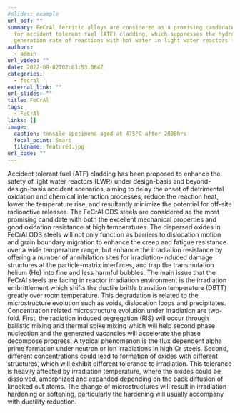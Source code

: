 ```yaml
---
#slides: example
url_pdf: ""
summary: FeCrAl ferritic alloys are considered as a promising candidate material
  for accident tolerant fuel (ATF) cladding, which suppresses the hydrogen
  generation rate of reactions with hot water in light water reactors (LWR).
authors:
  - admin
url_video: ""
date: 2022-09-02T02:03:53.064Z
categories:
  - fecral
external_link: ""
url_slides: ""
title: FeCrAl
tags:
  - FeCrAl
links: []
image:
  caption: tensile specimens aged at 475°C after 2000hrs
  focal_point: Smart
  filename: featured.jpg
url_code: ""
---
```

Accident tolerant fuel (ATF) cladding has been proposed to enhance the safety of light water reactors (LWR) under design-basis and beyond-design-basis accident scenarios, aiming to delay the onset of detrimental oxidation and chemical interaction processes, reduce the reaction heat, lower the temperature rise, and resultantly minimize the potential for off-site radioactive releases. 
The FeCrAl ODS steels are considered as the most promising candidate with both the excellent mechanical properties and good oxidation resistance at high temperatures. The dispersed oxides in FeCrAl ODS steels will not only function as barriers to dislocation motion and grain boundary migration to enhance the creep and fatigue resistance over a wide temperature range, but enhance the irradiation resistance by offering a number of annihilation sites for irradiation-induced damage structures at the particle-matrix interfaces, and trap the transmutation helium (He) into fine and less harmful bubbles.
The main issue that the FeCrAl steels are facing in reactor irradiation environment is the irradiation embrittlement which shifts the ductile brittle transition temperature (DBTT) greatly over room temperature. This degradation is related to the microstructure evolution such as voids, dislocation loops and precipitates. Concentration related microstructure evolution under irradiation are two-fold. First, the radiation induced segregation (RIS) will occur through ballistic mixing and thermal spike mixing which will help second phase nucleation and the generated vacancies will accelerate the phase decompose progress. A typical phenomenon is the flux dependent alpha prime formation under neutron or ion irradiations in high Cr steels. Second, different concentrations could lead to formation of oxides with different structures, which will exhibit different tolerance to irradiation. This tolerance is heavily affected by irradiation temperature, where the oxides could be dissolved, amorphized and expanded depending on the back diffusion of knocked out atoms. The change of microstructures will result in irradiation hardening or softening, particularly the hardening will usually accompany with ductility reduction. 